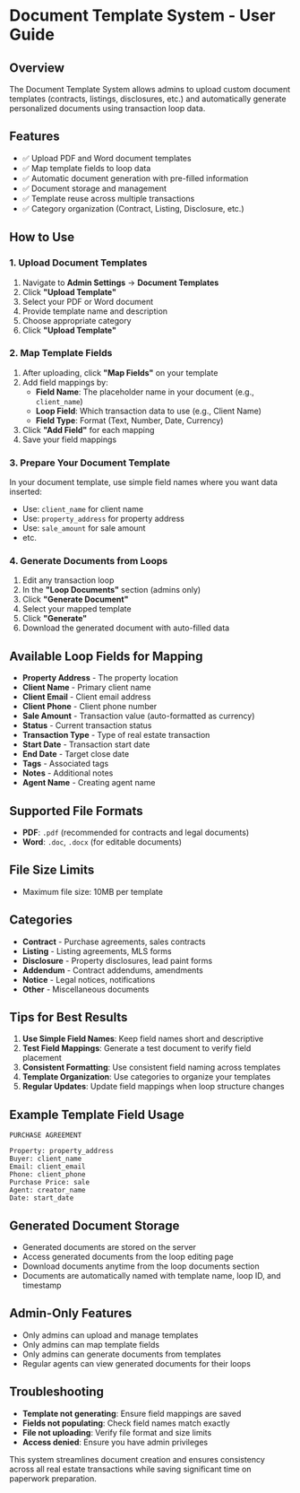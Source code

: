 # Document Template System - User Guide

## Overview
The Document Template System allows admins to upload custom document templates (contracts, listings, disclosures, etc.) and automatically generate personalized documents using transaction loop data.

## Features
- ✅ Upload PDF and Word document templates
- ✅ Map template fields to loop data
- ✅ Automatic document generation with pre-filled information
- ✅ Document storage and management
- ✅ Template reuse across multiple transactions
- ✅ Category organization (Contract, Listing, Disclosure, etc.)

## How to Use

### 1. Upload Document Templates
1. Navigate to **Admin Settings** → **Document Templates**
2. Click **"Upload Template"**
3. Select your PDF or Word document
4. Provide template name and description
5. Choose appropriate category
6. Click **"Upload Template"**

### 2. Map Template Fields
1. After uploading, click **"Map Fields"** on your template
2. Add field mappings by:
   - **Field Name**: The placeholder name in your document (e.g., `client_name`)
   - **Loop Field**: Which transaction data to use (e.g., Client Name)
   - **Field Type**: Format (Text, Number, Date, Currency)
3. Click **"Add Field"** for each mapping
4. Save your field mappings

### 3. Prepare Your Document Template
In your document template, use simple field names where you want data inserted:
- Use: `client_name` for client name
- Use: `property_address` for property address
- Use: `sale_amount` for sale amount
- etc.

### 4. Generate Documents from Loops
1. Edit any transaction loop
2. In the **"Loop Documents"** section (admins only)
3. Click **"Generate Document"**
4. Select your mapped template
5. Click **"Generate"**
6. Download the generated document with auto-filled data

## Available Loop Fields for Mapping
- **Property Address** - The property location
- **Client Name** - Primary client name
- **Client Email** - Client email address
- **Client Phone** - Client phone number
- **Sale Amount** - Transaction value (auto-formatted as currency)
- **Status** - Current transaction status
- **Transaction Type** - Type of real estate transaction
- **Start Date** - Transaction start date
- **End Date** - Target close date
- **Tags** - Associated tags
- **Notes** - Additional notes
- **Agent Name** - Creating agent name

## Supported File Formats
- **PDF**: `.pdf` (recommended for contracts and legal documents)
- **Word**: `.doc`, `.docx` (for editable documents)

## File Size Limits
- Maximum file size: 10MB per template

## Categories
- **Contract** - Purchase agreements, sales contracts
- **Listing** - Listing agreements, MLS forms
- **Disclosure** - Property disclosures, lead paint forms
- **Addendum** - Contract addendums, amendments
- **Notice** - Legal notices, notifications
- **Other** - Miscellaneous documents

## Tips for Best Results
1. **Use Simple Field Names**: Keep field names short and descriptive
2. **Test Field Mappings**: Generate a test document to verify field placement
3. **Consistent Formatting**: Use consistent field naming across templates
4. **Template Organization**: Use categories to organize your templates
5. **Regular Updates**: Update field mappings when loop structure changes

## Example Template Field Usage
```
PURCHASE AGREEMENT

Property: property_address
Buyer: client_name
Email: client_email
Phone: client_phone
Purchase Price: sale
Agent: creator_name
Date: start_date
```

## Generated Document Storage
- Generated documents are stored on the server
- Access generated documents from the loop editing page
- Download documents anytime from the loop documents section
- Documents are automatically named with template name, loop ID, and timestamp

## Admin-Only Features
- Only admins can upload and manage templates
- Only admins can map template fields
- Only admins can generate documents from templates
- Regular agents can view generated documents for their loops

## Troubleshooting
- **Template not generating**: Ensure field mappings are saved
- **Fields not populating**: Check field names match exactly
- **File not uploading**: Verify file format and size limits
- **Access denied**: Ensure you have admin privileges

This system streamlines document creation and ensures consistency across all real estate transactions while saving significant time on paperwork preparation.
